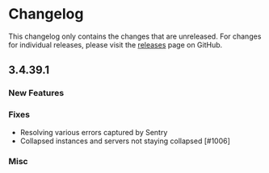 # Changelog

This changelog only contains the changes that are unreleased. For changes for individual releases, please visit the
[releases](https://github.com/ATLauncher/ATLauncher/releases) page on GitHub.

## 3.4.39.1

### New Features

### Fixes

- Resolving various errors captured by Sentry
- Collapsed instances and servers not staying collapsed [#1006]

### Misc

